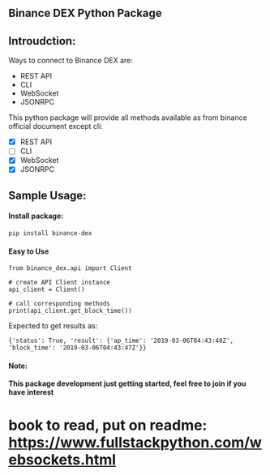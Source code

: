 ## Binance DEX Python Package

## Introudction:

Ways to connect to Binance DEX are:
 - REST API
 - CLI
 - WebSocket
 - JSONRPC

This python package will provide all methods available as from binance official document except cli:
- [x] REST API
- [ ] CLI
- [x] WebSocket
- [x] JSONRPC

## Sample Usage:

#### Install package:

```
pip install binance-dex
```

#### Easy to Use
```
from binance_dex.api import Client

# create API Client instance
api_client = Client()

# call corresponding methods
print(api_client.get_block_time())

```
Expected to get results as:

```
{'status': True, 'result': {'ap_time': '2019-03-06T04:43:48Z', 'block_time': '2019-03-06T04:43:47Z'}}
```
#### Note:
**This package development just getting started, feel free to join if you have interest**

# book to read, put on readme: https://www.fullstackpython.com/websockets.html